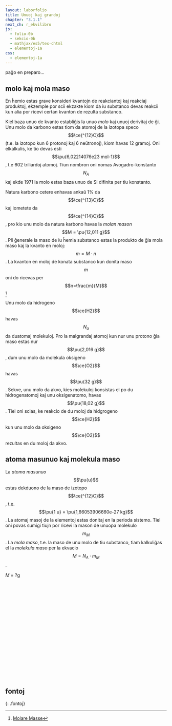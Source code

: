 ```yaml
---
layout: laborfolio
title: Unuoj kaj grandoj
chapter: "3.1.1"
next_ch: r_ekvilibro
js:
  - folio-0b
  - sekcio-0b 
  - mathjax/es5/tex-chtml
  - elementoj-1a
css:
  - elementoj-1a
---
```


paĝo en preparo...

## molo kaj mola maso

En ĥemio estas grave konsideri kvantojn de reakciantoj kaj reakciaj produktoj, ekzemple por scii ekzakte kiom da iu substanco devas reakcii kun alia por ricevi certan kvanton de rezulta substanco.

Kiel baza unuo de kvanto establiĝis la unuo *molo* kaj unuoj derivitaj de ĝi. Unu molo da karbono estas tiom da atomoj de la izotopa speco $$\ce{^{12}C}$$ (t.e. la izotopo kun 6 protonoj kaj 6 neŭtronoj), kiom havas 12 gramoj. Oni elkalkulis, ke tio devas esti $$\pu{6,02214076e23 mol-1}$$, t.e 602 triliardoj atomoj. Tiun nombron oni nomas Avogadro-konstanto $$N_A$$ kaj ekde 1971 la molo estas baza unuo de SI difinita per tiu konstanto. 

Natura karbono cetere enhavas ankaŭ 1% da $$\ce{^{13}C}$$ kaj iometete da $$\ce{^{14}C}$$, pro kio unu molo da natura karbono havas la *molan mason* $$M = \pu{12,011 g}$$. Pli ĝenerale la maso de iu ĥemia substanco estas la produkto de ĝia mola maso kaj la kvanto en moloj: 
$$m = M \cdot n$$. La kvanton en moloj de konata substanco kun donita maso $$m$$ oni do ricevas per $$n=\frac{m}{M}$$ [^W1]

Unu molo da hidrogeno $$\ce{H2}$$ havas $$N_a$$ da duatomaj molekuloj. Pro la malgrandaj atomoj kun nur unu protono ĝia maso estas nur $$\pu{2,016 g}$$, dum unu molo da molekula oksigeno $$\ce{O2}$$ havas $$\pu{32 g}$$. Sekve, unu molo da akvo, kies molekuloj konsistas el po du hidrogenatomoj kaj unu oksigenatomo, havas 
$$\pu{18,02 g}$$. Tiel oni scias, ke reakcio de du moloj da hidgrogeno $$\ce{H2}$$ kun unu molo da oksigeno $$\ce{O2}$$ rezultas en du moloj da akvo.



## atoma masunuo kaj molekula maso

La *atoma masunuo* $$\pu{u}$$ estas dekduono de la maso de izotopo $$\ce{^{12}C}$$, t.e.
$$\pu{1 u} = \pu{1,66053906660e-27 kg}$$. La atomaj masoj de la elementoj estas donitaj en la perioda sistemo. Tiel oni povas sumigi tiujn por ricevi la mason de unuopa molekulo $$m_M$$.
La *mola maso*, t.e. la maso de unu molo de tiu substanco, tiam kalkuliĝas el la *molekula maso* per la ekvacio $$M=N_A \cdot m_M$$.


<!-- molo, ... mol/l, M (moloblo)... koncentriteco -->


<script>

  lanĉe (() => {
    // kreu SVG de perioda sistemo
    let elementoj, molekulo = {}, maso = {};

    function aktualigu() {
      const elemento = ĝi("#periodsistemo .emfazo");
      if (elemento) {
        const smb = elemento.id.split('_')[1];
        const e1 = Elementoj.smb(smb);
        const e2 = elementoj.pselementoj[e1.nro-1];
        maso[smb] = e2.maso;
        if (molekulo[smb]) {
          molekulo[smb]++
        } else {
          molekulo[smb] = 1;
        }

        // aktualigu la informon
        let mlk = '', am = 0;
        for (s in molekulo) {
          mlk += s;
          if (molekulo[s] > 1) mlk += `<sub>${molekulo[s]}</sub>`;
          am += molekulo[s] * maso[s];
        }
        const mmaso = ĝi("#mmaso");
        let mm = parseFloat(am).toFixed(2).replace('.',',');
        mmaso.innerHTML = `${mlk}: <i>m<sub>M</sub></i> = ${mm}u; <i>M</i> = ${mm}g`;

      }
    }

    // ŝargu apartan element-tabelon kun oksidnombroj...
    const ps = ĝi("#periodsistemo");

    elementoj = new Elementoj();
    elementoj.ŝargu().then(() => {
      elementoj.periodsistemo(ps,Elementoj.AMAS,
        (de_smb,al_smb) => {
            malemfazo(ĝi(`#ps_${de_smb}`));
            if (al_smb) {
              const el = ĝi(`#ps_${al_smb}`)
              emfazo(el);
              aktualigu();
              prokrastu(() => malemfazo(el),1000);
            }
        });
      }
    );
/*
    Elemento.json_element_tabelo(() => {
        Elemento.periodsistemo(ps,Elemento.AMAS,
        (de_smb,al_smb) => {
            malemfazo(ĝi(`#ps_${de_smb}`));
            if (al_smb) {
              const el = ĝi(`#ps_${al_smb}`)
              emfazo(el);
              aktualigu();
              prokrastu(() => malemfazo(el),1000);
            }
        });
    });
*/
  });
</script>

<div id="mmaso"><i>M</i> = ?g</div>

<style>
  .emfazo rect {
    fill: #000088 !important;
  }
  .emfazo text {
    fill: white !important;
  }  
</style>

<svg id="periodsistemo"
    version="1.1" 
    xmlns="http://www.w3.org/2000/svg" 
    xmlns:xlink="http://www.w3.org/1999/xlink" width="100%" viewBox="0 0 195 115">
</svg>


<!-- 

## Energio
## Entropio
## Entalpio, normform-entalpio...

-->

## fontoj
{: .fontoj}

[^W1]: [Molare Masse](https://de.wikipedia.org/wiki/Molare_Masse)